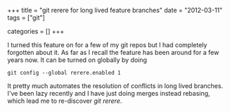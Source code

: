 +++
title = "git rerere for long lived feature branches"
date = "2012-03-11"
tags = ["git"]


categories = []
+++

I turned this feature on for a few of my git repos but I had
completely forgotten about it. As far as I recall the feature has been
around for a few years now. It can be turned on globally by doing

    git config --global rerere.enabled 1

It pretty much automates the resolution of conflicts in long lived
branches. I've been lazy recently and I have just doing merges instead
rebasing, which lead me to re-discover _git rerere_.
